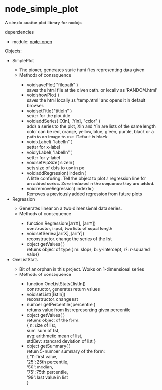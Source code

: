 # node_simple_plot
A simple scatter plot library for nodejs
<p>dependencies</p>
<ul>
    <li>module: <a href="https://github.com/jjrdn/node-open">node-open</a> </li>
</ul>

<p>Objects:</p>
<ul>
    <li>SimplePlot</li>
    <ul>
        <li>The plotter, generates static html files representing data given</li>
        <li>Methods of consequence</li>
        <ul>
            <li>void savePlot( "filepath" )<br/>
                saves the html file at the given path, or locally as 'RANDOM.html'</li>
            <li>void showPlot( )<br/>
                saves the html locally as 'temp.html' and opens it in default browser.</li>
            <li>void setTitle( "titleIn" )<br/>
                setter for the plot title</li>
            <li>void addSeries( [Xin], [Yin], "color" )<br/>
                adds a series to the plot, Xin and Yin are lists of the same length<br/>
                color can be red, orange, yellow, blue, green, purple, black or a <br/>
                path to an image to use. Default is black</li>
            <li>void xLabel( "labelIn" )<br/>
                setter for x-label</li>
            <li>void yLabel( "labelIn" )<br/>
                setter for y-label</li>
            <li>void setPipSize( sizeIn )<br/>
                sets size of dots to use in px</li>
            <li>void addRegression( indexIn )<br/>
                A little confusing. Tell the object to plot a regression line for<br/>
                an added series. Zero-indexed in the sequence they are added.</li>
            <li>void removeRegression( indexIn )<br/>
                Removes a previously added regression from future plots</li>
        </ul>
    </ul>
    <li>Regression</li>
    <ul>
        <li>Generates linear on a two-dimensional data series.</li>
        <li>Methods of consequence</li>
        <ul>
            <li>function Regression([arrX], [arrY])<br/>
                constructor, input, two lists of equal length</li>
            <li>void setSeries([arrX], [arrY])<br/>
                reconstructor, change the series of the list</li>
            <li>object getValues( )<br/>
                returns object of type { m: slope, b: y-intercept, r2: r-squared value}</li>
        </ul>
    </ul>
    <li>OneListStats</li>
    <ul>
        <li>Bit of an orphan in this project. Works on 1-dimensional series</li>
        <li>Methods of consequence</li>
        <ul>
            <li>function OneListStats([listIn])<br/>
                constructor, generates return values</li>
            <li>void setList([listIn])<br/>
                reconstructor, change list</li>
            <li>number getPercentile( percentile )<br/>
                returns value from list representing given percentile</li> 
            <li>object getValues( )<br/>
                returns object of the form:<br/>
                { n: size of list, <br/>
                sum: sum of list, <br/>
                avg: arithmetic mean of list, <br/>
                stdDev: standard deviation of list }</li>
            <li>object getSummary( )<br/>
                return 5-number summary of the form:<br/>
                {
                '1':  first value,<br/>
                '25': 25th percentile,<br/>
                '50': median,<br/>
                '75': 75th percentile,<br/>
                '99': last value in list<br/>
                }</li>
        </ul>
    </ul>
</ul>

